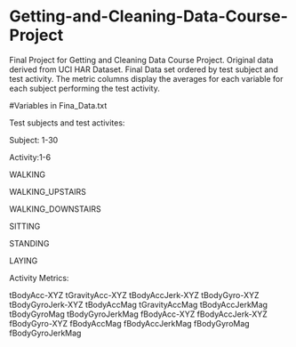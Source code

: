 # Getting-and-Cleaning-Data-Course-Project
Final Project for Getting and Cleaning Data Course Project. Original data derived from UCI HAR Dataset. Final Data set ordered by test subject and test activity. The metric columns display the averages for each variable for each subject performing the test activity.

#Variables in Fina_Data.txt

Test subjects and test activites:

Subject: 1-30

Activity:1-6

  WALKING

  WALKING_UPSTAIRS

  WALKING_DOWNSTAIRS

  SITTING

  STANDING

  LAYING

Activity Metrics:

tBodyAcc-XYZ
tGravityAcc-XYZ
tBodyAccJerk-XYZ
tBodyGyro-XYZ
tBodyGyroJerk-XYZ
tBodyAccMag
tGravityAccMag
tBodyAccJerkMag
tBodyGyroMag
tBodyGyroJerkMag
fBodyAcc-XYZ
fBodyAccJerk-XYZ
fBodyGyro-XYZ
fBodyAccMag
fBodyAccJerkMag
fBodyGyroMag
fBodyGyroJerkMag

